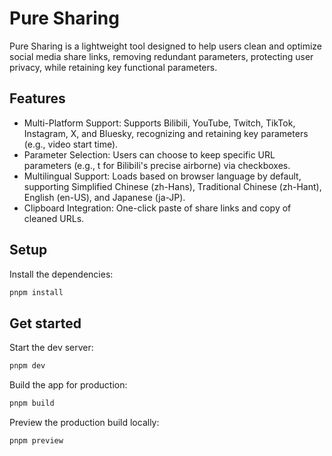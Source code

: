 # Pure Sharing

Pure Sharing is a lightweight tool designed to help users clean and optimize social media share links, removing redundant parameters, protecting user privacy, while retaining key functional parameters.

## Features
- Multi-Platform Support: Supports Bilibili, YouTube, Twitch, TikTok, Instagram, X, and Bluesky, recognizing and retaining key parameters (e.g., video start time).
- Parameter Selection: Users can choose to keep specific URL parameters (e.g., t for Bilibili's precise airborne) via checkboxes.
- Multilingual Support: Loads based on browser language by default, supporting Simplified Chinese (zh-Hans), Traditional Chinese (zh-Hant), English (en-US), and Japanese (ja-JP).
- Clipboard Integration: One-click paste of share links and copy of cleaned URLs.

## Setup

Install the dependencies:

```bash
pnpm install
```

## Get started

Start the dev server:

```bash
pnpm dev
```

Build the app for production:

```bash
pnpm build
```

Preview the production build locally:

```bash
pnpm preview
```
